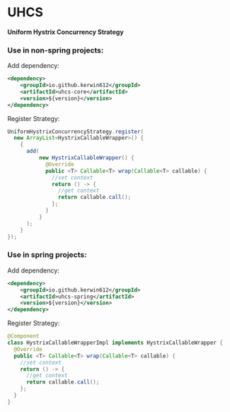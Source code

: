 # UHCS
**Uniform Hystrix Concurrency Strategy**

### Use in non-spring projects:

Add dependency: 
```xml
<dependency>
    <groupId>io.github.kerwin612</groupId>
    <artifactId>uhcs-core</artifactId>
    <version>${version}</version>
</dependency>
```
Register Strategy:
```java
UniformHystrixConcurrencyStrategy.register(
  new ArrayList<HystrixCallableWrapper>() {
    {
      add(
          new HystrixCallableWrapper() {
            @Override
            public <T> Callable<T> wrap(Callable<T> callable) {
              //set context
              return () -> {
                //get context
                return callable.call();
              };
            }
          }
      );
    }
});
```


### Use in spring projects:

Add dependency: 
```xml
<dependency>
    <groupId>io.github.kerwin612</groupId>
    <artifactId>uhcs-spring</artifactId>
    <version>${version}</version>
</dependency>
```
Register Strategy:
```java
@Component
class HystrixCallableWrapperImpl implements HystrixCallableWrapper {
  @Override
  public <T> Callable<T> wrap(Callable<T> callable) {
    //set context
    return () -> {
      //get context
      return callable.call();
    };
  }
}
```
